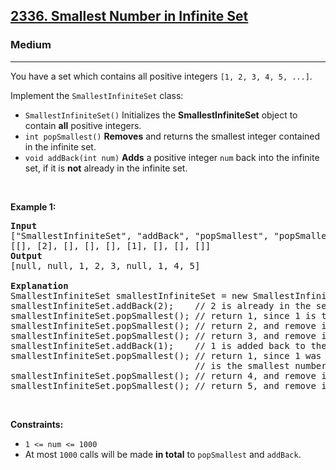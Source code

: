 <h2><a href="https://leetcode.com/problems/smallest-number-in-infinite-set/">2336. Smallest Number in Infinite Set</a></h2><h3>Medium</h3><hr><div style="user-select: auto;"><p style="user-select: auto;">You have a set which contains all positive integers <code style="user-select: auto;">[1, 2, 3, 4, 5, ...]</code>.</p>

<p style="user-select: auto;">Implement the <code style="user-select: auto;">SmallestInfiniteSet</code> class:</p>

<ul style="user-select: auto;">
	<li style="user-select: auto;"><code style="user-select: auto;">SmallestInfiniteSet()</code> Initializes the <strong style="user-select: auto;">SmallestInfiniteSet</strong> object to contain <strong style="user-select: auto;">all</strong> positive integers.</li>
	<li style="user-select: auto;"><code style="user-select: auto;">int popSmallest()</code> <strong style="user-select: auto;">Removes</strong> and returns the smallest integer contained in the infinite set.</li>
	<li style="user-select: auto;"><code style="user-select: auto;">void addBack(int num)</code> <strong style="user-select: auto;">Adds</strong> a positive integer <code style="user-select: auto;">num</code> back into the infinite set, if it is <strong style="user-select: auto;">not</strong> already in the infinite set.</li>
</ul>

<p style="user-select: auto;">&nbsp;</p>
<p style="user-select: auto;"><strong class="example" style="user-select: auto;">Example 1:</strong></p>

<pre style="user-select: auto;"><strong style="user-select: auto;">Input</strong>
["SmallestInfiniteSet", "addBack", "popSmallest", "popSmallest", "popSmallest", "addBack", "popSmallest", "popSmallest", "popSmallest"]
[[], [2], [], [], [], [1], [], [], []]
<strong style="user-select: auto;">Output</strong>
[null, null, 1, 2, 3, null, 1, 4, 5]

<strong style="user-select: auto;">Explanation</strong>
SmallestInfiniteSet smallestInfiniteSet = new SmallestInfiniteSet();
smallestInfiniteSet.addBack(2);    // 2 is already in the set, so no change is made.
smallestInfiniteSet.popSmallest(); // return 1, since 1 is the smallest number, and remove it from the set.
smallestInfiniteSet.popSmallest(); // return 2, and remove it from the set.
smallestInfiniteSet.popSmallest(); // return 3, and remove it from the set.
smallestInfiniteSet.addBack(1);    // 1 is added back to the set.
smallestInfiniteSet.popSmallest(); // return 1, since 1 was added back to the set and
                                   // is the smallest number, and remove it from the set.
smallestInfiniteSet.popSmallest(); // return 4, and remove it from the set.
smallestInfiniteSet.popSmallest(); // return 5, and remove it from the set.
</pre>

<p style="user-select: auto;">&nbsp;</p>
<p style="user-select: auto;"><strong style="user-select: auto;">Constraints:</strong></p>

<ul style="user-select: auto;">
	<li style="user-select: auto;"><code style="user-select: auto;">1 &lt;= num &lt;= 1000</code></li>
	<li style="user-select: auto;">At most <code style="user-select: auto;">1000</code> calls will be made <strong style="user-select: auto;">in total</strong> to <code style="user-select: auto;">popSmallest</code> and <code style="user-select: auto;">addBack</code>.</li>
</ul>
</div>